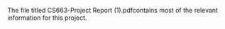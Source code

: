 The file titled CS663-Project Report (1).pdfcontains most of the relevant information for this project.
